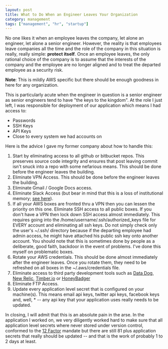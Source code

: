 ```yaml
---
layout: post
title: What to Do When an Engineer Leaves Your Organization
category: management
tags: ["management", "hr", "startup"]
---
```

No one likes it when an employee leaves the company, let alone an engineer, let alone a senior engineer.  However, the reality is that employees leave companies all the time and the role of the company in this situation is really, really simple: **protect itself**.  Once an employee leaves, the only rational choice of the company is to assume that the interests of the company and the employee are no longer aligned and to treat the departed employee as a security risk.

**Note**: This is mildly AWS specific but there should be enough goodness in here for any organization.

This is particularly acute when the engineer in question is a senior engineer as senior engineers tend to have "the keys to the kingdom".  At the role I just left, I was responsible for deployment of our application which means I had access to:

* Passwords
* SSH Keys
* API Keys
* Close to every system we had accounts on  

Here is the advice I gave my former company about how to handle this:

1. Start by eliminating access to all github or bitbucket repos.  This preserves source code integrity and ensures that post leaving commit isn't snuck into a repo with some nefarious means.  This should be done before the engineer leaves the building.
2. Eliminate VPN Access.  This should be done before the engineer leaves the building.
3. Eliminate Gmail / Google Docs access.
4. Eliminate Slack Access (but bear in mind that this is a loss of institutional memory; [see here](https://fuzzyblog.io/blog/startup/2019/07/20/employee-transitions-don-t-kill-your-organizational-memory.html)).
5. If all your AWS boxes are fronted thru a VPN then you can lessen the priority on this one.  Eliminate SSH access to all public boxes.  If you don't have a VPN then lock down SSH access almost immediately.  This requires going into the /home/username/.ssh/authorized_keys file for EVERY account and eliminating all ssh keys.  Do not simply check only the user's ~/.ssh/ directory because if the departing employee had admin access, he might have attached his public ssh key onto another account.  You should note that this is sometimes done by people as a deliberate, good faith, backdoor in the event of problems.  I've done this myself on problematic boxes. 
6. Rotate your AWS credentials.  This should be done almost immediately after the engineer leaves.  Once you rotate them, they need to be refreshed on all boxes in the ~/.aws/credentials file.
7. Eliminate access to third party development tools such as [Data Dog](https://www.datadoghq.com/), [New Relic](https://newrelic.com/), [Timber.io](https://www.timber.io) or [HoneyBadger](https://www.honeybadger.com/)
8. Eliminate FTP Access.
9. Update every application level secret that is configured on your machine(s).  This means email api keys, twitter api keys, facebook keys and, well, * -- any api key that your application uses really needs to be updated.

In closing, I will admit that this is an absolute pain in the arse.  In the application I worked on, we very diligently worked hard to make sure that all application level secrets where never stored under version control, conformed to the [12 Factor](https://12factor.net/) mandate but there are still 81 plus application secrets that really should be updated -- and that is the work of probably 1 to 2 days at least. 